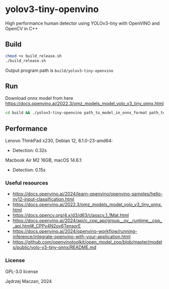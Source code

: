 # yolov3-tiny-openvino

High performance human detector using YOLOv3-tiny with OpenVINO and OpenCV in C++

## Build

```sh
chmod +x build_release.sh
./build_release.sh
```

Output program path is `build/yolov3-tiny-openvino`

## Run

Download onnx model from here https://docs.openvino.ai/2022.3/omz_models_model_yolo_v3_tiny_onnx.html

```sh
cd build && ./yolov3-tiny-openvino path_to_model_in_onnx_format path_to_input_image [compile_target]
```

## Performance

Lenovo ThinkPad x230, Debian 12, 6.1.0-23-amd64:

- Detection: 0.32s

Macbook Air M2 16GB, macOS 14.6.1:

- Detection: 0.15s

### Useful resources

- https://docs.openvino.ai/2024/learn-openvino/openvino-samples/hello-nv12-input-classification.html
- https://docs.openvino.ai/2022.3/omz_models_model_yolo_v3_tiny_onnx.html
- https://docs.opencv.org/4.x/d3/d63/classcv_1_1Mat.html
- https://docs.openvino.ai/2024/api/c_cpp_api/group__ov__runtime__cpp__api.html#_CPPv4N2ov6TensorE
- https://docs.openvino.ai/2024/openvino-workflow/running-inference/integrate-openvino-with-your-application.html
- https://github.com/openvinotoolkit/open_model_zoo/blob/master/models/public/yolo-v3-tiny-onnx/README.md

### License

GPL-3.0 license

Jędrzej Maczan, 2024
